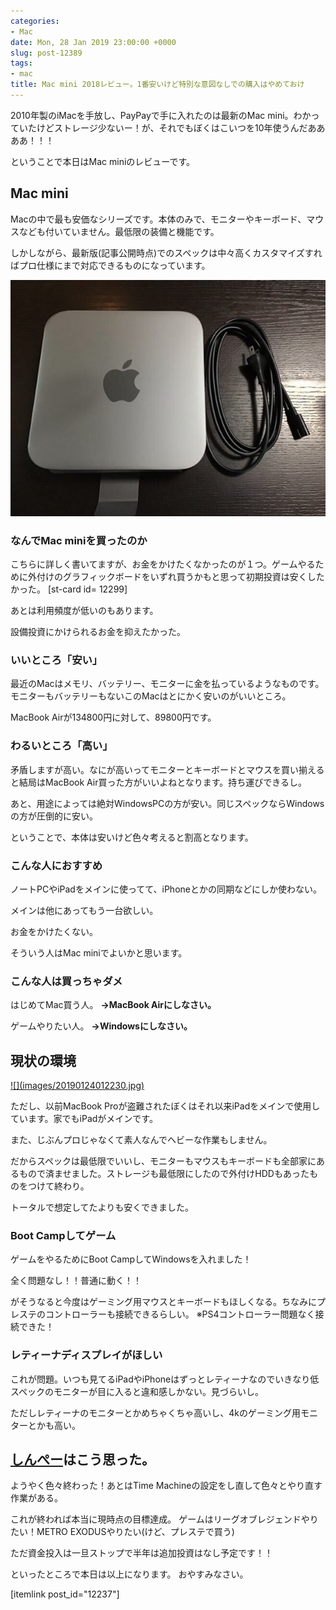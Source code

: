 ```yaml
---
categories:
- Mac
date: Mon, 28 Jan 2019 23:00:00 +0000
slug: post-12389
tags:
- mac
title: Mac mini 2018レビュー。1番安いけど特別な意図なしでの購入はやめておけ
---
```


2010年製のiMacを手放し、PayPayで手に入れたのは最新のMac mini。わかっていたけどストレージ少ないー！が、それでもぼくはこいつを10年使うんだああああ！！！

ということで本日はMac miniのレビューです。

<!--more-->
<h2>Mac mini</h2>
Macの中で最も安価なシリーズです。本体のみで、モニターやキーボード、マウスなども付いていません。最低限の装備と機能です。

しかしながら、最新版(記事公開時点)でのスペックは中々高くカスタマイズすればプロ仕様にまで対応できるものになっています。

<a href="images/20190124013112.jpg">![](images/20190124013112.jpg)</a>
<h3>なんでMac miniを買ったのか</h3>
こちらに詳しく書いてますが、お金をかけたくなかったのが１つ。ゲームやるために外付けのグラフィックボードをいずれ買うかもと思って初期投資は安くしたかった。
[st-card id= 12299]

あとは利用頻度が低いのもあります。

設備投資にかけられるお金を抑えたかった。
<h3>いいところ「安い」</h3>
最近のMacはメモリ、バッテリー、モニターに金を払っているようなものです。モニターもバッテリーもないこのMacはとにかく安いのがいいところ。

MacBook Airが134800円に対して、89800円です。
<h3>わるいところ「高い」</h3>
矛盾しますが高い。なにが高いってモニターとキーボードとマウスを買い揃えると結局はMacBook Air買った方がいいよねとなります。持ち運びできるし。

あと、用途によっては絶対WindowsPCの方が安い。同じスペックならWindowsの方が圧倒的に安い。

ということで、本体は安いけど色々考えると割高となります。
<h3>こんな人におすすめ</h3>
ノートPCやiPadをメインに使ってて、iPhoneとかの同期などにしか使わない。

メインは他にあってもう一台欲しい。

お金をかけたくない。

そういう人はMac miniでよいかと思います。
<h3>こんな人は買っちゃダメ</h3>
はじめてMac買う人。
<strong>→MacBook Airにしなさい。</strong>

ゲームやりたい人。
<strong>→Windowsにしなさい。</strong>
<h2>現状の環境</h2>
<a href="images/20190124012230.jpg">![](images/20190124012230.jpg)</a>

ただし、以前MacBook Proが盗難されたぼくはそれ以来iPadをメインで使用しています。家でもiPadがメインです。

また、じぶんプロじゃなくて素人なんでヘビーな作業もしません。

だからスペックは最低限でいいし、モニターもマウスもキーボードも全部家にあるもので済ませました。ストレージも最低限にしたので外付けHDDもあったものをつけて終わり。

トータルで想定してたよりも安くできました。

<h3>Boot Campしてゲーム</h3>
ゲームをやるためにBoot CampしてWindowsを入れました！

全く問題なし！！普通に動く！！

がそうなると今度はゲーミング用マウスとキーボードもほしくなる。ちなみにプレステのコントローラーも接続できるらしい。
※PS4コントローラー問題なく接続できた！

<h3>レティーナディスプレイがほしい</h3>
これが問題。いつも見てるiPadやiPhoneはずっとレティーナなのでいきなり低スペックのモニターが目に入ると違和感しかない。見づらいし。

ただしレティーナのモニターとかめちゃくちゃ高いし、4kのゲーミング用モニターとかも高い。
<h2><a href="https://twitter.com/s_s_p_y">しんぺー</a>はこう思った。</h2>
ようやく色々終わった！あとはTime Machineの設定をし直して色々とやり直す作業がある。

これが終われば本当に現時点の目標達成。
ゲームはリーグオブレジェンドやりたい！METRO EXODUSやりたい(けど、プレステで買う)

ただ資金投入は一旦ストップで半年は追加投資はなし予定です！！

といったところで本日は以上になります。
おやすみなさい。

[itemlink post_id="12237"]